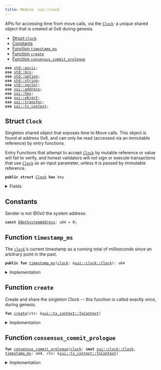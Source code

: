 ```yaml
---
title: Module `sui::clock`
---
```


APIs for accessing time from move calls, via the <code><a href="../sui/clock.md#sui_clock_Clock">Clock</a></code>: a unique
shared object that is created at 0x6 during genesis.


-  [Struct `Clock`](#sui_clock_Clock)
-  [Constants](#@Constants_0)
-  [Function `timestamp_ms`](#sui_clock_timestamp_ms)
-  [Function `create`](#sui_clock_create)
-  [Function `consensus_commit_prologue`](#sui_clock_consensus_commit_prologue)


<pre><code><b>use</b> <a href="../std/ascii.md#std_ascii">std::ascii</a>;
<b>use</b> <a href="../std/bcs.md#std_bcs">std::bcs</a>;
<b>use</b> <a href="../std/option.md#std_option">std::option</a>;
<b>use</b> <a href="../std/string.md#std_string">std::string</a>;
<b>use</b> <a href="../std/vector.md#std_vector">std::vector</a>;
<b>use</b> <a href="../sui/address.md#sui_address">sui::address</a>;
<b>use</b> <a href="../sui/hex.md#sui_hex">sui::hex</a>;
<b>use</b> <a href="../sui/object.md#sui_object">sui::object</a>;
<b>use</b> <a href="../sui/transfer.md#sui_transfer">sui::transfer</a>;
<b>use</b> <a href="../sui/tx_context.md#sui_tx_context">sui::tx_context</a>;
</code></pre>



<a name="sui_clock_Clock"></a>

## Struct `Clock`

Singleton shared object that exposes time to Move calls.  This
object is found at address 0x6, and can only be read (accessed
via an immutable reference) by entry functions.

Entry Functions that attempt to accept <code><a href="../sui/clock.md#sui_clock_Clock">Clock</a></code> by mutable
reference or value will fail to verify, and honest validators
will not sign or execute transactions that use <code><a href="../sui/clock.md#sui_clock_Clock">Clock</a></code> as an
input parameter, unless it is passed by immutable reference.


<pre><code><b>public</b> <b>struct</b> <a href="../sui/clock.md#sui_clock_Clock">Clock</a> <b>has</b> key
</code></pre>



<details>
<summary>Fields</summary>


<dl>
<dt>
<code>id: <a href="../sui/object.md#sui_object_UID">sui::object::UID</a></code>
</dt>
<dd>
</dd>
<dt>
<code><a href="../sui/clock.md#sui_clock_timestamp_ms">timestamp_ms</a>: u64</code>
</dt>
<dd>
 The clock's timestamp, which is set automatically by a
 system transaction every time consensus commits a
 schedule, or by <code>sui::clock::increment_for_testing</code> during
 testing.
</dd>
</dl>


</details>

<a name="@Constants_0"></a>

## Constants


<a name="sui_clock_ENotSystemAddress"></a>

Sender is not @0x0 the system address.


<pre><code><b>const</b> <a href="../sui/clock.md#sui_clock_ENotSystemAddress">ENotSystemAddress</a>: u64 = 0;
</code></pre>



<a name="sui_clock_timestamp_ms"></a>

## Function `timestamp_ms`

The <code><a href="../sui/clock.md#sui_clock">clock</a></code>'s current timestamp as a running total of
milliseconds since an arbitrary point in the past.


<pre><code><b>public</b> <b>fun</b> <a href="../sui/clock.md#sui_clock_timestamp_ms">timestamp_ms</a>(<a href="../sui/clock.md#sui_clock">clock</a>: &<a href="../sui/clock.md#sui_clock_Clock">sui::clock::Clock</a>): u64
</code></pre>



<details>
<summary>Implementation</summary>


<pre><code><b>public</b> <b>fun</b> <a href="../sui/clock.md#sui_clock_timestamp_ms">timestamp_ms</a>(<a href="../sui/clock.md#sui_clock">clock</a>: &<a href="../sui/clock.md#sui_clock_Clock">Clock</a>): u64 {
    <a href="../sui/clock.md#sui_clock">clock</a>.<a href="../sui/clock.md#sui_clock_timestamp_ms">timestamp_ms</a>
}
</code></pre>



</details>

<a name="sui_clock_create"></a>

## Function `create`

Create and share the singleton Clock -- this function is
called exactly once, during genesis.


<pre><code><b>fun</b> <a href="../sui/clock.md#sui_clock_create">create</a>(ctx: &<a href="../sui/tx_context.md#sui_tx_context_TxContext">sui::tx_context::TxContext</a>)
</code></pre>



<details>
<summary>Implementation</summary>


<pre><code><b>fun</b> <a href="../sui/clock.md#sui_clock_create">create</a>(ctx: &TxContext) {
    <b>assert</b>!(ctx.sender() == @0x0, <a href="../sui/clock.md#sui_clock_ENotSystemAddress">ENotSystemAddress</a>);
    <a href="../sui/transfer.md#sui_transfer_share_object">transfer::share_object</a>(<a href="../sui/clock.md#sui_clock_Clock">Clock</a> {
        id: <a href="../sui/object.md#sui_object_clock">object::clock</a>(),
        // Initialised to zero, but set to a real timestamp by a
        // system transaction before it can be witnessed by a <b>move</b>
        // call.
        <a href="../sui/clock.md#sui_clock_timestamp_ms">timestamp_ms</a>: 0,
    })
}
</code></pre>



</details>

<a name="sui_clock_consensus_commit_prologue"></a>

## Function `consensus_commit_prologue`



<pre><code><b>fun</b> <a href="../sui/clock.md#sui_clock_consensus_commit_prologue">consensus_commit_prologue</a>(<a href="../sui/clock.md#sui_clock">clock</a>: &<b>mut</b> <a href="../sui/clock.md#sui_clock_Clock">sui::clock::Clock</a>, <a href="../sui/clock.md#sui_clock_timestamp_ms">timestamp_ms</a>: u64, ctx: &<a href="../sui/tx_context.md#sui_tx_context_TxContext">sui::tx_context::TxContext</a>)
</code></pre>



<details>
<summary>Implementation</summary>


<pre><code><b>fun</b> <a href="../sui/clock.md#sui_clock_consensus_commit_prologue">consensus_commit_prologue</a>(<a href="../sui/clock.md#sui_clock">clock</a>: &<b>mut</b> <a href="../sui/clock.md#sui_clock_Clock">Clock</a>, <a href="../sui/clock.md#sui_clock_timestamp_ms">timestamp_ms</a>: u64, ctx: &TxContext) {
    // Validator will make a special system call with sender set <b>as</b> 0x0.
    <b>assert</b>!(ctx.sender() == @0x0, <a href="../sui/clock.md#sui_clock_ENotSystemAddress">ENotSystemAddress</a>);
    <a href="../sui/clock.md#sui_clock">clock</a>.<a href="../sui/clock.md#sui_clock_timestamp_ms">timestamp_ms</a> = <a href="../sui/clock.md#sui_clock_timestamp_ms">timestamp_ms</a>
}
</code></pre>



</details>
